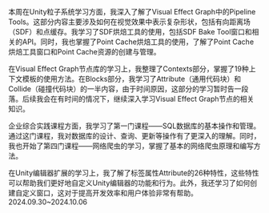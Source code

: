 本周在Unity粒子系统学习方面，我深入了解了Visual Effect Graph中的Pipeline Tools。这部分内容主要涉及如何在视觉效果中表示复杂形状，包括有向距离场（SDF）和点缓存。我学习了SDF烘焙工具的使用，包括SDF Bake Tool窗口和相关的API。同时，我也掌握了Point Cache烘焙工具的使用，了解了Point Cache烘焙工具窗口和Point Cache资源的创建与管理。

在Visual Effect Graph节点库的学习上，我整理了Contexts部分，掌握了19种上下文模板的使用方法。在Blocks部分，我学习了Attribute（通用代码块）和Collide（碰撞代码块）的一半内容，由于时间原因，这部分的学习暂时告一段落。后续我会在有时间的情况下，继续深入学习Visual Effect Graph节点的相关知识。

企业综合实践课程方面，我学习了第一门课程——SQL数据库的基本操作和管理。通过这门课程，我对数据库的设计、查询、更新等操作有了更深入的理解。同时，我也开始了第四门课程——网络爬虫的学习，掌握了基本的网络爬虫原理和编写方法。

在Unity编辑器扩展的学习上，我了解了标签属性Attribute的26种特性，这些特性可以帮助我们更好地自定义Unity编辑器的功能和行为。此外，我还学习了如何创建自定义窗口，这对于提高开发效率和用户体验非常有帮助。
2024.09.30~2024.10.06
